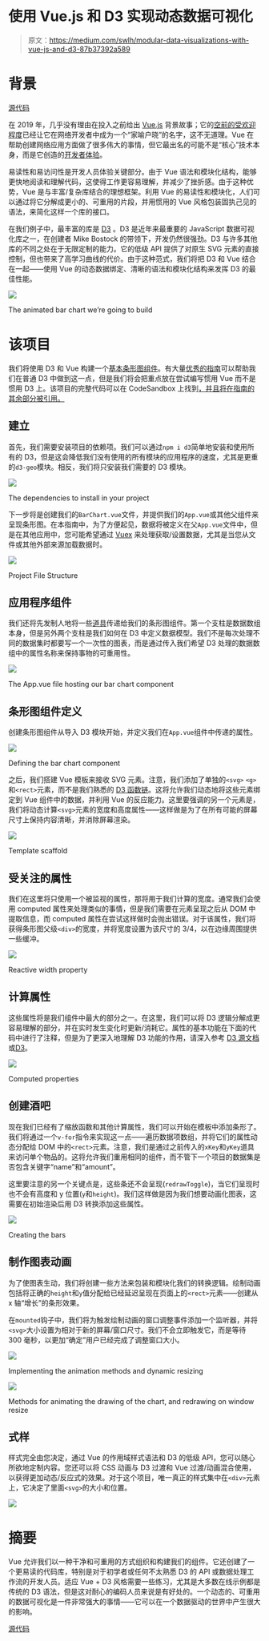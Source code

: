 # 使用 Vue.js 和 D3 实现动态数据可视化

> 原文：<https://medium.com/swlh/modular-data-visualizations-with-vue-js-and-d3-87b37392a589>

# 背景

[源代码](https://codesandbox.io/s/d3-bar-chart-vuejs-okz1r?fontsize=14)

在 2019 年，几乎没有理由在投入之前给出 [Vue.js](https://vuejs.org/) 背景故事；它的[空前的受欢迎程度](https://trends.builtwith.com/javascript/Vue)已经让它在网络开发者中成为一个“家喻户晓”的名字，这不无道理。Vue 在帮助创建网络应用方面做了很多伟大的事情，但它最出名的可能不是“核心”技术本身，而是它创造的[开发者体验](https://2018.stateofjs.com/front-end-frameworks/overview/overview)。

易读性和易访问性是开发人员体验关键部分。由于 Vue 语法和模块化结构，能够更快地阅读和理解代码，这使得工作更容易理解，并减少了挫折感。由于这种优势，Vue 是与丰富/复杂库结合的理想框架。利用 Vue 的易读性和模块化，人们可以通过将它分解成更小的、可重用的片段，并用惯用的 Vue 风格包装固执己见的语法，来简化这样一个库的接口。

在我们例子中，最丰富的库是 [D3](https://d3js.org/) 。D3 是近年来最重要的 JavaScript 数据可视化库之一，在创建者 Mike Bostock 的带领下，开发仍然很强劲。D3 与许多其他库的不同之处在于无限定制的能力。它的低级 API 提供了对原生 SVG 元素的直接控制，但也带来了高学习曲线的代价。由于这种范式，我们将把 D3 和 Vue 结合在一起——使用 Vue 的动态数据绑定、清晰的语法和模块化结构来发挥 D3 的最佳性能。

![](img/3946a6484be532ef2e54f9061913b0bf.png)

The animated bar chart we’re going to build

# 该项目

我们将使用 D3 和 Vue 构建一个[基本条形图组件](https://okz1r.codesandbox.io/)。有大量[优秀的指南](https://bl.ocks.org/caravinden/d04238c4c9770020ff6867ee92c7dac1)可以帮助我们在普通 D3 中做到这一点，但是我们将会把重点放在尝试编写惯用 Vue 而不是惯用 D3 上。该项目的完整代码可以在 CodeSandbox 上找到[，并且将在指南的其余部分被引用。](https://codesandbox.io/s/d3-bar-chart-vuejs-okz1r?fontsize=14)

## 建立

首先，我们需要安装项目的依赖项。我们可以通过`npm i d3`简单地安装和使用所有的 D3，但是这会降低我们没有使用的所有模块的应用程序的速度，尤其是更重的`d3-geo`模块。相反，我们将只安装我们需要的 D3 模块。

![](img/2fdc58e2f0e928cb10ac35eaf28f7d81.png)

The dependencies to install in your project

下一步将是创建我们的`BarChart.vue`文件，并提供我们的`App.vue`或其他父组件来呈现条形图。在本指南中，为了方便起见，数据将被定义在父`App.vue`文件中，但是在其他应用中，您可能希望通过 [Vuex](https://vuex.vuejs.org/guide/) 来处理获取/设置数据，尤其是当您从文件或其他外部来源加载数据时。

![](img/0a3ac12935bc9123f2123e2d51f3a2e8.png)

Project File Structure

## 应用程序组件

我们还将先发制人地将一些[道具](https://vuejs.org/v2/guide/components-props.html)传递给我们的条形图组件。第一个支柱是数据数组本身，但是另外两个支柱是我们如何在 D3 中定义数据模型。我们不是每次处理不同的数据集时都要写一个一次性的图表，而是通过传入我们希望 D3 处理的数据数组中的属性名称来保持事物的可重用性。

![](img/5735f96f50ba793a3362392e53bfa708.png)

The App.vue file hosting our bar chart component

## 条形图组件定义

创建条形图组件从导入 D3 模块开始，并定义我们在`App.vue`组件中传递的属性。

![](img/ff089d859eff5578fa5adb2b8dc50faf.png)

Defining the bar chart component

之后，我们搭建 Vue 模板来接收 SVG 元素。注意，我们添加了单独的`<svg>` `<g>`和`<rect>`元素，而不是我们熟悉的 [D3 函数链](https://alignedleft.com/tutorials/d3/chaining-methods)。这将允许我们动态地将这些元素绑定到 Vue 组件中的数据，并利用 Vue 的反应能力。这里要强调的另一个元素是，我们将动态计算`<svg>`元素的宽度和高度属性——这样做是为了在所有可能的屏幕尺寸上保持内容清晰，并消除屏幕渲染。

![](img/4901a744bc395be78d966ce70a420122.png)

Template scaffold

## 受关注的属性

我们在这里将只使用一个被监视的属性，那将用于我们计算的宽度。通常我们会使用 computed 属性来处理类似的事情，但是我们需要在元素呈现之后从 DOM 中提取信息，而 computed 属性在尝试这样做时会抛出错误。对于该属性，我们将获得条形图父级`<div>`的宽度，并将宽度设置为该尺寸的 3/4，以在边缘周围提供一些缓冲。

![](img/19f074f538227af091d6a82c60b2adf5.png)

Reactive width property

## 计算属性

这些属性将是我们组件中最大的部分之一。在这里，我们可以将 D3 逻辑分解成更容易理解的部分，并在实时发生变化时更新/消耗它。属性的基本功能在下面的代码中进行了注释，但是为了更深入地理解 D3 功能的作用，请深入参考 [D3 源文档](https://github.com/d3/d3/wiki)或[D3](https://www.d3indepth.com/)。

![](img/4d700379a97f0d7ec7f0a68154dcadca.png)

Computed properties

## 创建酒吧

现在我们已经有了缩放函数和其他计算属性，我们可以开始在模板中添加条形了。我们将通过一个`v-for`指令来实现这一点——遍历数据项数组，并将它们的属性动态分配给 DOM 中的`<rect>`元素。注意，我们是通过之前传入的`xKey`和`yKey`道具来访问单个物品的。这将允许我们重用相同的组件，而不管下一个项目的数据集是否包含关键字“name”和“amount”。

这里要注意的另一个关键点是，这些条还不会呈现(`redrawToggle`)，当它们呈现时也不会有高度和 y 位置(`y`和`height`)。我们这样做是因为我们想要动画化图表，这需要在初始渲染后用 D3 转换添加这些属性。

![](img/17190f49cfabe65823011931e7aaf0a1.png)

Creating the bars

## 制作图表动画

为了使图表生动，我们将创建一些方法来包装和模块化我们的转换逻辑。绘制动画包括将正确的`height`和`y`值分配给已经延迟呈现在页面上的`<rect>`元素——创建从 x 轴“增长”的条形效果。

在`mounted`钩子中，我们将为触发绘制动画的窗口调整事件添加一个监听器，并将`<svg>`大小设置为相对于新的屏幕/窗口尺寸。我们不会立即触发它，而是等待 300 毫秒，以更加“确定”用户已经完成了调整窗口大小。

![](img/a02addf1b4c8413f59b7b2a0f3df981a.png)

Implementing the animation methods and dynamic resizing

![](img/562ea221701edba22ef61f3fc9d892e8.png)

Methods for animating the drawing of the chart, and redrawing on window resize

## 式样

样式完全由您决定，通过 Vue 的作用域样式语法和 D3 的低级 API，您可以随心所欲地定制内容。您还可以将 CSS 动画与 D3 过渡和 Vue 过渡/动画混合使用，以获得更加动态/反应式的效果。对于这个项目，唯一真正的样式集中在`<div>`元素上，它决定了里面`<svg>`的大小和位置。

![](img/31b9fff4ae6a66bab0d224c36fd717a5.png)

# 摘要

Vue 允许我们以一种干净和可重用的方式组织和构建我们的组件。它还创建了一个更易读的代码库，特别是对于初学者或任何不太熟悉 D3 的 API 或数据处理工作流的开发人员。适应 Vue + D3 风格需要一些练习，尤其是大多数在线示例都是传统的 D3 语法，但是这对耐心的编码人员来说是有好处的。一个动态的、可重用的数据可视化是一件非常强大的事情——它可以在一个数据驱动的世界中产生很大的影响。

[源代码](https://codesandbox.io/s/d3-bar-chart-vuejs-okz1r?fontsize=14)